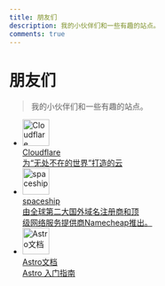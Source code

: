 ```yaml
---
title: 朋友们
description: 我的小伙伴们和一些有趣的站点。
comments: true
---
```

# 朋友们
> 我的小伙伴们和一些有趣的站点。


<ul class="grid grid-cols-3 gap-3 p-3">
  <!-- 朋友1 -->
  <li>
    <a href="https://www.cloudflare-cn.com/" 
       target="_blank" 
       rel="noopener"
       class="flex items-center gap-3 p-2 hover:bg-gray-100 rounded transition">
      <img src="https://xsxinghen.github.io/jkfx/images/cloudflare.png" 
           alt="Cloudflare" 
           width="48" 
           height="48" 
           class="w-10 h-10 rounded-full object-cover">
      <div class="text-left">
        <div class="font-medium text-sm truncate">Cloudflare</div>
        <div class="text-xs text-gray-500 truncate">为“无处不在的世界”打造的云</div>
      </div>
    </a>
  </li>
  
  
  <li>
    <a href="https://www.spaceship.com/" 
       target="_blank" 
       rel="noopener"
       class="flex items-center gap-3 p-2 hover:bg-gray-100 rounded transition">
      <img src="https://spaceship-cdn.com/static/spaceship/favicon/spaceship-favicon.ico" 
           alt="spaceship" 
           width="48" 
           height="48" 
           class="w-10 h-10 rounded-full object-cover">
      <div class="text-left">
        <div class="font-medium text-sm truncate">spaceship</div>
        <div class="text-xs text-gray-500 truncate">由全球第二大国外域名注册商和顶<br>级网络服务提供商Namecheap推出。</div>
      </div>
    </a>
  </li>

  <li>
    <a href="https://docs.astro.build/en/getting-started/" 
       target="_blank" 
       rel="noopener"
       class="flex items-center gap-3 p-2 hover:bg-gray-100 rounded transition">
      <img src="https://s2.loli.net/2023/12/13/YbKirkO21CtdvMD.png" 
           alt="Astro文档" 
           width="48" 
           height="48" 
           class="w-10 h-10 rounded-full object-cover">
      <div class="text-left">
        <div class="font-medium text-sm truncate">Astro文档</div>
        <div class="text-xs text-gray-500 truncate">Astro 入门指南</div>
      </div>
    </a>
  </li>
</ul>